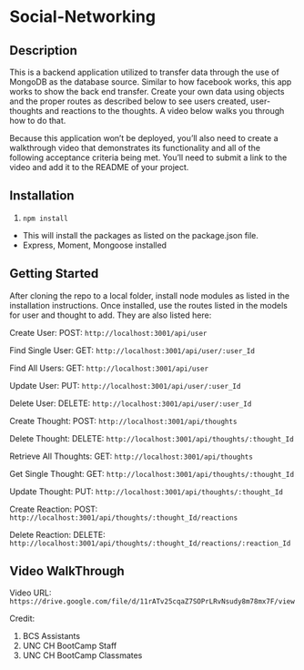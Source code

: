 # Social-Networking

## Description

This is a backend application utilized to transfer data through the use of MongoDB as the database source. Similar to how facebook works, this app works to show the back end transfer. Create your own data using objects and the proper routes as described below to see users created, user-thoughts and reactions to the thoughts. A video below walks you through how to do that. 

Because this application won’t be deployed, you’ll also need to create a walkthrough video that demonstrates its functionality and all of the following acceptance criteria being met. You’ll need to submit a link to the video and add it to the README of your project.

## Installation
1. `npm install`
- This will install the packages as listed on the package.json file. 
- Express, Moment, Mongoose installed


## Getting Started

After cloning the repo to a local folder, install node modules as listed in the installation instructions. Once installed, use the routes listed in the models for user and thought to add. They are also listed here:

Create User:
POST: `http://localhost:3001/api/user`

Find Single User:
GET: `http://localhost:3001/api/user/:user_Id`

Find All Users:
GET: `http://localhost:3001/api/user`

Update User:
PUT: `http://localhost:3001/api/user/:user_Id`

Delete User:
DELETE: `http://localhost:3001/api/user/:user_Id`

Create Thought:
POST: `http://localhost:3001/api/thoughts`

Delete Thought:
DELETE: `http://localhost:3001/api/thoughts/:thought_Id`

Retrieve All Thoughts:
GET: `http://localhost:3001/api/thoughts`

Get Single Thought:
GET: `http://localhost:3001/api/thoughts/:thought_Id`

Update Thought:
PUT: `http://localhost:3001/api/thoughts/:thought_Id`

Create Reaction:
POST: `http://localhost:3001/api/thoughts/:thought_Id/reactions`

Delete Reaction:
DELETE: `http://localhost:3001/api/thoughts/:thought_Id/reactions/:reaction_Id`

## Video WalkThrough

Video URL: `https://drive.google.com/file/d/11rATv25cqaZ7SOPrLRvNsudy8m78mx7F/view`

Credit: 
1) BCS Assistants
2) UNC CH BootCamp Staff
3) UNC CH BootCamp Classmates